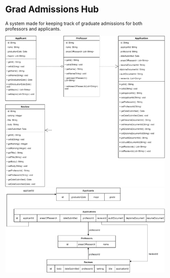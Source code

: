 # Grad Admissions Hub
A system made for keeping track of graduate admissions for both professors and applicants.

![alt_text](https://github.com/leo-paz/grad-admissions-hub/blob/main/gradadmissionsdiagrams.png?raw=true)
![alt_text](https://github.com/leo-paz/grad-admissions-hub/blob/main/gradadmissionsschema.png?raw=true)

